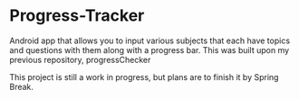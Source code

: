 # Progress-Tracker
Android app that allows you to input various subjects that each have topics and questions with them along with a progress bar. This was built upon my previous repository, progressChecker

This project is still a work in progress, but plans are to finish it by Spring Break. 
